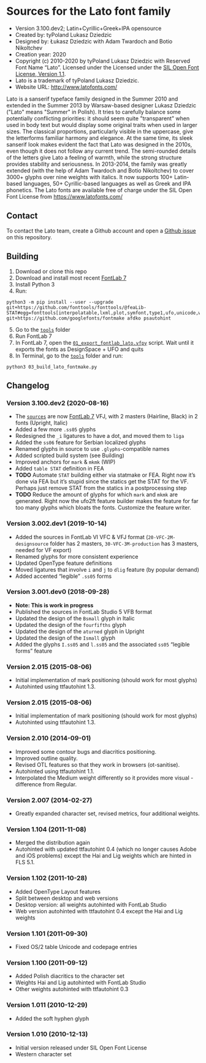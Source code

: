 # Sources for the Lato font family

- Version 3.100.dev2; Latin+Cyrillic+Greek+IPA opensource
- Created by: tyPoland Lukasz Dziedzic
- Designed by: Łukasz Dziedzic with Adam Twardoch and Botio Nikoltchev
- Creation year: 2020
- Copyright (c) 2010-2020 by tyPoland Lukasz Dziedzic with Reserved Font Name “Lato”. Licensed under the Licensed under the [SIL Open Font License, Version 1.1](./LICENSE.txt).
- Lato is a trademark of tyPoland Lukasz Dziedzic.
- Website URL: http://www.latofonts.com/

Lato is a sanserif typeface family designed in the Summer 2010 and extended in the Summer 2013 by Warsaw-based designer Lukasz Dziedzic ("Lato" means "Summer" in Polish). It tries to carefully balance some potentially conflicting priorities: it should seem quite "transparent" when used in body text but would display some original traits when used in larger sizes. The classical proportions, particularly visible in the uppercase, give the letterforms familiar harmony and elegance. At the same time, its sleek sanserif look makes evident the fact that Lato was designed in the 2010s, even though it does not follow any current trend. The semi-rounded details of the letters give Lato a feeling of warmth, while the strong structure provides stability and seriousness. In 2013-2014, the family was greatly extended (with the help of Adam Twardoch and Botio Nikoltchev) to cover 3000+ glyphs over nine weights with italics. It now supports 100+ Latin-based languages, 50+ Cyrillic-based languages as well as Greek and IPA phonetics. The Lato fonts are available free of charge under the SIL Open Font License from https://www.latofonts.com/

## Contact

To contact the Lato team, create a Github account and open a [Github issue](https://github.com/latofonts/lato-source/issues) on this repository.

## Building

1. Download or clone this repo
2. Download and install most recent [FontLab 7](https://download.fontlab.com/)
3. Install Python 3
4. Run:

```
python3 -m pip install --user --upgrade git+https://github.com/fonttools/fonttools/@feaLib-STAT#egg=fonttools[interpolatable,lxml,plot,symfont,type1,ufo,unicode,woff] git+https://github.com/googlefonts/fontmake afdko psautohint
```

5. Go to the [`tools`](tools) folder
6. Run FontLab 7
7. In FontLab 7, open the [`01_export_fontlab_lato.vfpy`](tools/01_export_fontlab_lato.vfpy) script. Wait until it exports the fonts as DesignSpace + UFO and quits
8. In Terminal, go to the [`tools`](tools) folder and run:

```
python3 03_build_lato_fontmake.py
```

## Changelog

### Version 3.100.dev2 (2020-08-16)

- The [`sources`](sources) are now [FontLab 7](https://www.fontlab.com/7) VFJ, with 2 masters (Hairline, Black) in 2 fonts (Upright, Italic)
- Added a few more `.ss05` glyphs
- Redesigned the `_i` ligatures to have a dot, and moved them to `liga`
- Added the `ss06` feature for Serbian localized glyphs
- Renamed glyphs in source to use `.glyphs`-compatible names
- Added scripted build system (see Building)
- Improved anchors for `mark` & `mkmk` (WIP)
- Added `table STAT` definition in FEA
- **TODO** Automate `STAT` building either via statmake or FEA. Right now it’s done via FEA but it’s stupid since the statics get the STAT for the VF. Perhaps just remove STAT from the statics in a postprocessing step
- **TODO** Reduce the amount of glyphs for which `mark` and `mkmk` are generated. Right now the ufo2ft feature builder makes the feature for far too many glyphs which bloats the fonts. Customize the feature writer.

### Version 3.002.dev1 (2019-10-14)

- Added the sources in FontLab VI VFC & VFJ format (`20-VFC-2M-designsource` folder has 2 masters, `30-VFC-3M-production` has 3 masters, needed for VF export)
- Renamed glyphs for more consistent experience
- Updated OpenType feature definitions
- Moved ligatures that involve `i` and `j` to `dlig` feature (by popular demand)
- Added accented “legible” `.ss05` forms

### Version 3.001.dev0 (2018-09-28)

- **Note: This is work in progress**
- Published the sources in FontLab Studio 5 VFB format
- Updated the design of the `Bsmall` glyph in Italic
- Updated the design of the `fourfifths` glyph
- Updated the design of the `aturned` glyph in Upright
- Updated the design of the `Ismall` glyph
- Added the glyphs `I.ss05` and `l.ss05` and the associated `ss05` “legible forms” feature

### Version 2.015 (2015-08-06)

- Initial implementation of mark positioning (should work for most glyphs)
- Autohinted using ttfautohint 1.3.

### Version 2.015 (2015-08-06)

- Initial implementation of mark positioning (should work for most glyphs)
- Autohinted using ttfautohint 1.3.

### Version 2.010 (2014-09-01)

- Improved some contour bugs and diacritics positioning.
- Improved outline quality.
- Revised OTL features so that they work in browsers (ot-sanitise).
- Autohinted using ttfautohint 1.1.
- Interpolated the Medium weight differently so it provides more visual - difference from Regular.

### Version 2.007 (2014-02-27)

- Greatly expanded character set, revised metrics, four additional weights.

### Version 1.104 (2011-11-08)

- Merged the distribution again
- Autohinted with updated ttfautohint 0.4 (which no longer causes Adobe and iOS problems) except the Hai and Lig weights which are hinted in FLS 5.1.

### Version 1.102 (2011-10-28)

- Added OpenType Layout features
- Split between desktop and web versions
- Desktop version: all weights autohinted with FontLab Studio
- Web version autohinted with ttfautohint 0.4 except the Hai and Lig weights

### Version 1.101 (2011-09-30)

- Fixed OS/2 table Unicode and codepage entries

### Version 1.100 (2011-09-12)

- Added Polish diacritics to the character set
- Weights Hai and Lig autohinted with FontLab Studio
- Other weights autohinted with ttfautohint 0.3

### Version 1.011 (2010-12-29)

- Added the soft hyphen glyph

### Version 1.010 (2010-12-13)

- Initial version released under SIL Open Font License
- Western character set
